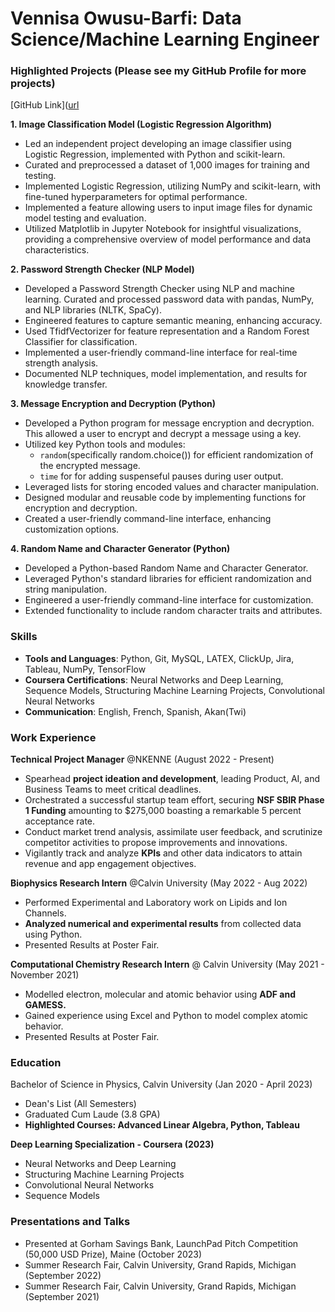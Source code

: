 # Vennisa Owusu-Barfi: Data Science/Machine Learning Engineer

### Highlighted Projects (Please see my GitHub Profile for more projects) ###
 [GitHub Link]([url](https://github.com/vennisabarfi )

**1. Image Classification Model (Logistic Regression Algorithm)**
- Led an independent project developing an image classifier using Logistic Regression, implemented with Python and scikit-learn.
- Curated and preprocessed a dataset of 1,000 images for training and testing.
- Implemented Logistic Regression, utilizing NumPy and scikit-learn, with fine-tuned hyperparameters for optimal performance.
- Implemented a feature allowing users to input image files for dynamic model testing and evaluation.
- Utilized Matplotlib in Jupyter Notebook for insightful visualizations, providing a comprehensive overview of model performance and data   characteristics.

**2. Password Strength Checker (NLP Model)**
- Developed a Password Strength Checker using NLP and machine learning.
Curated and processed password data with pandas, NumPy, and NLP libraries (NLTK, SpaCy).
- Engineered features to capture semantic meaning, enhancing accuracy.
- Used TfidfVectorizer for feature representation and a Random Forest Classifier for classification.
- Implemented a user-friendly command-line interface for real-time strength analysis.
- Documented NLP techniques, model implementation, and results for knowledge transfer.

**3. Message Encryption and Decryption (Python)**

- Developed a Python program for message encryption and decryption. This allowed a user to encrypt and decrypt a message using a key.
- Utilized key Python tools and modules:
  - `random`(specifically random.choice()) for efficient randomization of the encrypted message.
  - `time` for for adding suspenseful pauses during user output.
- Leveraged lists for storing encoded values and character manipulation.
- Designed modular and reusable code by implementing functions for encryption and decryption.
- Created a user-friendly command-line interface, enhancing customization options.

**4. Random Name and Character Generator (Python)**
- Developed a Python-based Random Name and Character Generator.
- Leveraged Python's standard libraries for efficient randomization and string manipulation.
- Engineered a user-friendly command-line interface for customization.
- Extended functionality to include random character traits and attributes.




### Skills
- **Tools and Languages**: Python, Git, MySQL, LATEX, ClickUp, Jira, Tableau, NumPy, TensorFlow
- **Coursera Certifications**: Neural Networks and Deep Learning, Sequence Models, Structuring Machine Learning Projects, Convolutional Neural Networks
- **Communication**: English, French, Spanish, Akan(Twi)

### Work Experience
**Technical Project Manager** @NKENNE (August 2022 - Present)
- Spearhead **project ideation and development**, leading Product, AI, and Business Teams to meet critical deadlines.
-  Orchestrated a successful startup team effort, securing **NSF SBIR Phase 1 Funding** amounting to $275,000 boasting a remarkable 5 percent acceptance rate.
-  Conduct market trend analysis, assimilate user feedback, and scrutinize competitor activities to propose improvements and innovations.
-  Vigilantly track and analyze **KPIs** and other data indicators to attain revenue and app engagement objectives.

**Biophysics Research Intern** @Calvin University (May 2022 - Aug 2022)
- Performed Experimental and Laboratory work on Lipids and Ion Channels.
- **Analyzed numerical and experimental results** from collected data using Python.
- Presented Results at Poster Fair.

**Computational Chemistry Research Intern** @ Calvin University (May 2021 - November 2021)
- Modelled electron, molecular and atomic behavior using **ADF and GAMESS.**
- Gained experience using Excel and Python to model complex atomic behavior.
- Presented Results at Poster Fair.



### Education 
Bachelor of Science in Physics, Calvin University (Jan 2020 - April 2023)
- Dean's List (All Semesters)
- Graduated Cum Laude (3.8 GPA)
- **Highlighted Courses: Advanced Linear Algebra, Python, Tableau**

**Deep Learning Specialization - Coursera (2023)**
- Neural Networks and Deep Learning
- Structuring Machine Learning Projects
- Convolutional Neural Networks
- Sequence Models

### Presentations and Talks
- Presented at Gorham Savings Bank, LaunchPad Pitch Competition (50,000 USD Prize), Maine (October 2023)
- Summer Research Fair, Calvin University, Grand Rapids, Michigan (September 2022)
- Summer Research Fair, Calvin University, Grand Rapids, Michigan (September 2021)

